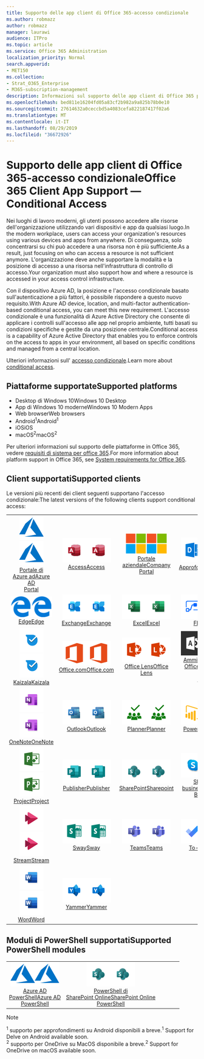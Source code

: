 ```yaml
---
title: Supporto delle app client di Office 365-accesso condizionale
ms.author: robmazz
author: robmazz
manager: laurawi
audience: ITPro
ms.topic: article
ms.service: Office 365 Administration
localization_priority: Normal
search.appverid:
- MET150
ms.collection:
- Strat_O365_Enterprise
- M365-subscription-management
description: Informazioni sul supporto delle app client di Office 365 per l'accesso condizionale
ms.openlocfilehash: bed811e16204fd05a83cf2b982a9a825b78b0e10
ms.sourcegitcommit: 27614632a0ceccbd5a4083cefa822187417f02a6
ms.translationtype: MT
ms.contentlocale: it-IT
ms.lasthandoff: 08/29/2019
ms.locfileid: "36672926"
---
```

# <a name="office-365-client-app-support--conditional-access"></a><span data-ttu-id="64a6c-103">Supporto delle app client di Office 365-accesso condizionale</span><span class="sxs-lookup"><span data-stu-id="64a6c-103">Office 365 Client App Support — Conditional Access</span></span>

<span data-ttu-id="64a6c-104">Nei luoghi di lavoro moderni, gli utenti possono accedere alle risorse dell'organizzazione utilizzando vari dispositivi e app da qualsiasi luogo.</span><span class="sxs-lookup"><span data-stu-id="64a6c-104">In the modern workplace, users can access your organization's resources using various devices and apps from anywhere.</span></span> <span data-ttu-id="64a6c-105">Di conseguenza, solo concentrarsi su chi può accedere a una risorsa non è più sufficiente.</span><span class="sxs-lookup"><span data-stu-id="64a6c-105">As a result, just focusing on who can access a resource is not sufficient anymore.</span></span> <span data-ttu-id="64a6c-106">L'organizzazione deve anche supportare la modalità e la posizione di accesso a una risorsa nell'infrastruttura di controllo di accesso.</span><span class="sxs-lookup"><span data-stu-id="64a6c-106">Your organization must also support how and where a resource is accessed in your access control infrastructure.</span></span>

<span data-ttu-id="64a6c-107">Con il dispositivo Azure AD, la posizione e l'accesso condizionale basato sull'autenticazione a più fattori, è possibile rispondere a questo nuovo requisito.</span><span class="sxs-lookup"><span data-stu-id="64a6c-107">With Azure AD device, location, and multi-factor authentication-based conditional access, you can meet this new requirement.</span></span> <span data-ttu-id="64a6c-108">L'accesso condizionale è una funzionalità di Azure Active Directory che consente di applicare i controlli sull'accesso alle app nel proprio ambiente, tutti basati su condizioni specifiche e gestite da una posizione centrale.</span><span class="sxs-lookup"><span data-stu-id="64a6c-108">Conditional access is a capability of Azure Active Directory that enables you to enforce controls on the access to apps in your environment, all based on specific conditions and managed from a central location.</span></span>

<span data-ttu-id="64a6c-109">Ulteriori informazioni sull' [accesso condizionale](https://docs.microsoft.com/azure/active-directory/conditional-access/).</span><span class="sxs-lookup"><span data-stu-id="64a6c-109">Learn more about [conditional access](https://docs.microsoft.com/azure/active-directory/conditional-access/).</span></span>

## <a name="supported-platforms"></a><span data-ttu-id="64a6c-110">Piattaforme supportate</span><span class="sxs-lookup"><span data-stu-id="64a6c-110">Supported platforms</span></span>

 - <span data-ttu-id="64a6c-111">Desktop di Windows 10</span><span class="sxs-lookup"><span data-stu-id="64a6c-111">Windows 10 Desktop</span></span>
 - <span data-ttu-id="64a6c-112">App di Windows 10 moderne</span><span class="sxs-lookup"><span data-stu-id="64a6c-112">Windows 10 Modern Apps</span></span>
 - <span data-ttu-id="64a6c-113">Web browser</span><span class="sxs-lookup"><span data-stu-id="64a6c-113">Web browsers</span></span>
 - <span data-ttu-id="64a6c-114">Android<sup>1</sup></span><span class="sxs-lookup"><span data-stu-id="64a6c-114">Android<sup>1</sup></span></span>
 - <span data-ttu-id="64a6c-115">iOS</span><span class="sxs-lookup"><span data-stu-id="64a6c-115">iOS</span></span>
 - <span data-ttu-id="64a6c-116">macOS<sup>2</sup></span><span class="sxs-lookup"><span data-stu-id="64a6c-116">macOS<sup>2</sup></span></span>

<span data-ttu-id="64a6c-117">Per ulteriori informazioni sul supporto delle piattaforme in Office 365, vedere [requisiti di sistema per office 365](https://products.office.com/office-system-requirements).</span><span class="sxs-lookup"><span data-stu-id="64a6c-117">For more information about platform support in Office 365, see [System requirements for Office 365](https://products.office.com/office-system-requirements).</span></span>

## <a name="supported-clients"></a><span data-ttu-id="64a6c-118">Client supportati</span><span class="sxs-lookup"><span data-stu-id="64a6c-118">Supported clients</span></span>

<span data-ttu-id="64a6c-119">Le versioni più recenti dei client seguenti supportano l'accesso condizionale:</span><span class="sxs-lookup"><span data-stu-id="64a6c-119">The latest versions of the following clients support conditional access:</span></span>

| | | | | | |
|:---:|:---:|:---:|:---:|:---:|:---:|
| <span data-ttu-id="64a6c-120">![Icona di Azure](media/o365-azure-64x64.png)</span><span class="sxs-lookup"><span data-stu-id="64a6c-120">![Azure icon](media/o365-azure-64x64.png)</span></span> <br> [<span data-ttu-id="64a6c-121">Portale di <br> Azure ad</span><span class="sxs-lookup"><span data-stu-id="64a6c-121">Azure AD <br> Portal </span></span>](https://azure.microsoft.com/features/azure-portal/) | <span data-ttu-id="64a6c-122">![Icona di accesso](media/o365-access-64x64.png)</span><span class="sxs-lookup"><span data-stu-id="64a6c-122">![Access icon](media/o365-access-64x64.png)</span></span> <br> [<span data-ttu-id="64a6c-123">Access</span><span class="sxs-lookup"><span data-stu-id="64a6c-123">Access</span></span>](https://products.office.com/access) | <span data-ttu-id="64a6c-124">![Icona portale aziendale](media/o365-microsoft-64x64.png)</span><span class="sxs-lookup"><span data-stu-id="64a6c-124">![Company portal icon](media/o365-microsoft-64x64.png)</span></span> <br> [<span data-ttu-id="64a6c-125">Portale <br> aziendale</span><span class="sxs-lookup"><span data-stu-id="64a6c-125">Company <br> Portal </span></span>](https://docs.microsoft.com/intune-user-help/sign-in-to-the-company-portal)  | <span data-ttu-id="64a6c-126">![Icona di approfondimento](media/o365-delve-64x64.png)</span><span class="sxs-lookup"><span data-stu-id="64a6c-126">![Delve icon](media/o365-delve-64x64.png)</span></span> <br> [<span data-ttu-id="64a6c-127">Approfondire<sup>1</sup></span><span class="sxs-lookup"><span data-stu-id="64a6c-127">Delve<sup>1</sup></span></span>](https://products.office.com/business/intelligent-search) | <span data-ttu-id="64a6c-128">![Icona Dynamics 365](media/o365-dynamics365-64x64.png)</span><span class="sxs-lookup"><span data-stu-id="64a6c-128">![Dynamics 365 icon](media/o365-dynamics365-64x64.png)</span></span> <br> [<span data-ttu-id="64a6c-129">Dynamics 365</span><span class="sxs-lookup"><span data-stu-id="64a6c-129">Dynamics 365</span></span>](https://dynamics.microsoft.com) 
| <span data-ttu-id="64a6c-130">![Icona del server perimetrale](media/o365-edge-64x64.png)</span><span class="sxs-lookup"><span data-stu-id="64a6c-130">![Edge icon](media/o365-edge-64x64.png)</span></span> <br> [<span data-ttu-id="64a6c-131">Edge</span><span class="sxs-lookup"><span data-stu-id="64a6c-131">Edge</span></span>](https://www.microsoft.com/windows/microsoft-edge) | <span data-ttu-id="64a6c-132">![Icona di Exchange](media/o365-exchange-64x64.png)</span><span class="sxs-lookup"><span data-stu-id="64a6c-132">![Exchange icon](media/o365-exchange-64x64.png)</span></span> <br> [<span data-ttu-id="64a6c-133">Exchange</span><span class="sxs-lookup"><span data-stu-id="64a6c-133">Exchange</span></span>](https://products.office.com/exchange/exchange-online) | <span data-ttu-id="64a6c-134">![Icona Excel](media/o365-excel-64x64.png)</span><span class="sxs-lookup"><span data-stu-id="64a6c-134">![Excel icon](media/o365-excel-64x64.png)</span></span> <br> [<span data-ttu-id="64a6c-135">Excel</span><span class="sxs-lookup"><span data-stu-id="64a6c-135">Excel</span></span>](https://products.office.com/excel) | <span data-ttu-id="64a6c-136">![Icona flusso](media/o365-flow-64x64.png)</span><span class="sxs-lookup"><span data-stu-id="64a6c-136">![Flow icon](media/o365-flow-64x64.png)</span></span> <br> [<span data-ttu-id="64a6c-137">Flow</span><span class="sxs-lookup"><span data-stu-id="64a6c-137">Flow</span></span>](https://flow.microsoft.com) | <span data-ttu-id="64a6c-138">![Icona moduli](media/o365-forms-64x64.png)</span><span class="sxs-lookup"><span data-stu-id="64a6c-138">![Forms icon](media/o365-forms-64x64.png)</span></span> <br> [<span data-ttu-id="64a6c-139">Forms</span><span class="sxs-lookup"><span data-stu-id="64a6c-139">Forms</span></span>](https://flow.microsoft.com/connectors/shared_microsoftforms/microsoft-forms/) 
| <span data-ttu-id="64a6c-140">![Icona Kaizala](media/o365-kaizala-64x64.png)</span><span class="sxs-lookup"><span data-stu-id="64a6c-140">![Kaizala icon](media/o365-kaizala-64x64.png)</span></span> <br> [<span data-ttu-id="64a6c-141">Kaizala</span><span class="sxs-lookup"><span data-stu-id="64a6c-141">Kaizala</span></span>](https://products.office.com/en/business/microsoft-kaizala) | <span data-ttu-id="64a6c-142">![Icona Office.com](media/o365-office-64x64.png)</span><span class="sxs-lookup"><span data-stu-id="64a6c-142">![Office.com icon](media/o365-office-64x64.png)</span></span> <br> [<span data-ttu-id="64a6c-143">Office.com</span><span class="sxs-lookup"><span data-stu-id="64a6c-143">Office.com</span></span>](https://www.office.com/) | <span data-ttu-id="64a6c-144">![Icona dell'obiettivo](media/o365-lens-64x64.png)</span><span class="sxs-lookup"><span data-stu-id="64a6c-144">![Lens icon](media/o365-lens-64x64.png)</span></span> <br> [<span data-ttu-id="64a6c-145">Office Lens</span><span class="sxs-lookup"><span data-stu-id="64a6c-145">Office Lens</span></span>](https://www.microsoft.com/p/office-lens/9wzdncrfj3t8?activetab=pivot%3Aoverviewtab) | <span data-ttu-id="64a6c-146">![Icona di amministrazione di Office 365](media/o365-o365admin-64x64.png)</span><span class="sxs-lookup"><span data-stu-id="64a6c-146">![Office 365 Admin icon](media/o365-o365admin-64x64.png)</span></span> <br> [<span data-ttu-id="64a6c-147">Amministratore di <br> Office 365</span><span class="sxs-lookup"><span data-stu-id="64a6c-147">Office 365 <br> Admin</span></span>](https://products.office.com/business/manage-office-365-admin-app) | <span data-ttu-id="64a6c-148">![Icona di OneDrive for business](media/o365-OneDrive-64x64.png)</span><span class="sxs-lookup"><span data-stu-id="64a6c-148">![OneDrive for Business icon](media/o365-OneDrive-64x64.png)</span></span> <br> [<span data-ttu-id="64a6c-149">OneDrive<sup>2</sup></span><span class="sxs-lookup"><span data-stu-id="64a6c-149">OneDrive<sup>2</sup></span></span>](https://products.office.com/onedrive-for-business/online-cloud-storage) 
| <span data-ttu-id="64a6c-150">![Icona di OneNote](media/o365-OneNote-64x64.png)</span><span class="sxs-lookup"><span data-stu-id="64a6c-150">![OneNote icon](media/o365-OneNote-64x64.png)</span></span> <br> [<span data-ttu-id="64a6c-151">OneNote</span><span class="sxs-lookup"><span data-stu-id="64a6c-151">OneNote</span></span>](https://products.office.com/onenote) | <span data-ttu-id="64a6c-152">![Icona di Outlook](media/o365-outlook-64x64.png)</span><span class="sxs-lookup"><span data-stu-id="64a6c-152">![Outlook icon](media/o365-outlook-64x64.png)</span></span> <br> [<span data-ttu-id="64a6c-153">Outlook</span><span class="sxs-lookup"><span data-stu-id="64a6c-153">Outlook</span></span>](https://products.office.com/outlook) | <span data-ttu-id="64a6c-154">![Icona Planner](media/o365-planner-64x64.png)</span><span class="sxs-lookup"><span data-stu-id="64a6c-154">![Planner icon](media/o365-planner-64x64.png)</span></span> <br> [<span data-ttu-id="64a6c-155">Planner</span><span class="sxs-lookup"><span data-stu-id="64a6c-155">Planner</span></span>](https://products.office.com/business/task-management-software) | <span data-ttu-id="64a6c-156">![Icona PowerBI](media/o365-powerbi-64x64.png)</span><span class="sxs-lookup"><span data-stu-id="64a6c-156">![PowerBI icon](media/o365-powerbi-64x64.png)</span></span> <br> [<span data-ttu-id="64a6c-157">Power BI</span><span class="sxs-lookup"><span data-stu-id="64a6c-157">Power BI</span></span>](https://powerbi.microsoft.com) | <span data-ttu-id="64a6c-158">![Icona PowerPoint](media/o365-powerpoint-64x64.png)</span><span class="sxs-lookup"><span data-stu-id="64a6c-158">![PowerPoint icon](media/o365-powerpoint-64x64.png)</span></span> <br> [<span data-ttu-id="64a6c-159">PowerPoint</span><span class="sxs-lookup"><span data-stu-id="64a6c-159">PowerPoint</span></span>](https://products.office.com/powerpoint) 
| <span data-ttu-id="64a6c-160">![Icona del progetto](media/o365-project-64x64.png)</span><span class="sxs-lookup"><span data-stu-id="64a6c-160">![Project icon](media/o365-project-64x64.png)</span></span> <br> [<span data-ttu-id="64a6c-161">Project</span><span class="sxs-lookup"><span data-stu-id="64a6c-161">Project</span></span>](https://products.office.com/project) | <span data-ttu-id="64a6c-162">![Icona editore](media/o365-publisher-64x64.png)</span><span class="sxs-lookup"><span data-stu-id="64a6c-162">![Publisher icon](media/o365-publisher-64x64.png)</span></span> <br> [<span data-ttu-id="64a6c-163">Publisher</span><span class="sxs-lookup"><span data-stu-id="64a6c-163">Publisher</span></span>](https://products.office.com/publisher) | <span data-ttu-id="64a6c-164">![Icona di SharePoint](media/o365-sharepoint-64x64.png)</span><span class="sxs-lookup"><span data-stu-id="64a6c-164">![SharePoint icon](media/o365-sharepoint-64x64.png)</span></span> <br> [<span data-ttu-id="64a6c-165">SharePoint</span><span class="sxs-lookup"><span data-stu-id="64a6c-165">Sharepoint</span></span>](https://products.office.com/sharepoint) | <span data-ttu-id="64a6c-166">![Icona di Skype for business](media/o365-skypeforbusiness-64x64.png)</span><span class="sxs-lookup"><span data-stu-id="64a6c-166">![Skype for Business icon](media/o365-skypeforbusiness-64x64.png)</span></span> <br> [<span data-ttu-id="64a6c-167">Skype for <br> business</span><span class="sxs-lookup"><span data-stu-id="64a6c-167">Skype for <br> Business</span></span>](https://www.skype.com/business/) | <span data-ttu-id="64a6c-168">![Icona note adesive](media/o365-stickynotes-64x64.png)</span><span class="sxs-lookup"><span data-stu-id="64a6c-168">![Sticky Notes icon](media/o365-stickynotes-64x64.png)</span></span> <br> [<span data-ttu-id="64a6c-169">Sticky Notes</span><span class="sxs-lookup"><span data-stu-id="64a6c-169">Sticky Notes</span></span>](https://www.microsoft.com/p/microsoft-sticky-notes/9nblggh4qghw) 
| <span data-ttu-id="64a6c-170">![Icona flusso](media/o365-stream-64x64.png)</span><span class="sxs-lookup"><span data-stu-id="64a6c-170">![Stream icon](media/o365-stream-64x64.png)</span></span> <br> [<span data-ttu-id="64a6c-171">Stream</span><span class="sxs-lookup"><span data-stu-id="64a6c-171">Stream</span></span>](https://stream.microsoft.com) | <span data-ttu-id="64a6c-172">![Icona ondeggiamento](media/o365-sway-64x64.png)</span><span class="sxs-lookup"><span data-stu-id="64a6c-172">![Sway icon](media/o365-sway-64x64.png)</span></span> <br> [<span data-ttu-id="64a6c-173">Sway</span><span class="sxs-lookup"><span data-stu-id="64a6c-173">Sway</span></span>](https://sway.com) | <span data-ttu-id="64a6c-174">![Icona Teams](media/o365-teams-64x64.png)</span><span class="sxs-lookup"><span data-stu-id="64a6c-174">![Teams icon](media/o365-teams-64x64.png)</span></span> <br> [<span data-ttu-id="64a6c-175">Teams</span><span class="sxs-lookup"><span data-stu-id="64a6c-175">Teams</span></span>](https://products.office.com/microsoft-teams/group-chat-software) | <span data-ttu-id="64a6c-176">![Icona da fare](media/o365-todo-64x64.png)</span><span class="sxs-lookup"><span data-stu-id="64a6c-176">![To-Do icon](media/o365-todo-64x64.png)</span></span> <br> [<span data-ttu-id="64a6c-177">To-Do</span><span class="sxs-lookup"><span data-stu-id="64a6c-177">To-Do</span></span>](https://todo.microsoft.com) | <span data-ttu-id="64a6c-178">![Icona di Visio](media/o365-visio-64x64.png)</span><span class="sxs-lookup"><span data-stu-id="64a6c-178">![Visio icon](media/o365-visio-64x64.png)</span></span> <br> [<span data-ttu-id="64a6c-179">Visio</span><span class="sxs-lookup"><span data-stu-id="64a6c-179">Visio</span></span>](https://products.office.com/visio/flowchart-software) 
| <span data-ttu-id="64a6c-180">![Icona Word](media/o365-word-64x64.png)</span><span class="sxs-lookup"><span data-stu-id="64a6c-180">![Word icon](media/o365-word-64x64.png)</span></span> <br> [<span data-ttu-id="64a6c-181">Word</span><span class="sxs-lookup"><span data-stu-id="64a6c-181">Word</span></span>](https://products.office.com/word) | <span data-ttu-id="64a6c-182">![Icona Yammer](media/o365-yammer-64x64.png)</span><span class="sxs-lookup"><span data-stu-id="64a6c-182">![Yammer icon](media/o365-yammer-64x64.png)</span></span> <br> [<span data-ttu-id="64a6c-183">Yammer</span><span class="sxs-lookup"><span data-stu-id="64a6c-183">Yammer</span></span>](https://products.office.com/yammer/yammer-overview)

## <a name="supported-powershell-modules"></a><span data-ttu-id="64a6c-184">Moduli di PowerShell supportati</span><span class="sxs-lookup"><span data-stu-id="64a6c-184">Supported PowerShell modules</span></span>

| | | | | | |
|:---:|:---:|:---:|:---:|:---:|:---:|
| <span data-ttu-id="64a6c-185">![Icona di Azure](media/o365-azure-64x64.png)</span><span class="sxs-lookup"><span data-stu-id="64a6c-185">![Azure icon](media/o365-azure-64x64.png)</span></span> <br> [<span data-ttu-id="64a6c-186">Azure AD <br> PowerShell</span><span class="sxs-lookup"><span data-stu-id="64a6c-186">Azure AD <br> PowerShell</span></span>](https://docs.microsoft.com/powershell/azure/active-directory/overview?view=azureadps-2.0) | <span data-ttu-id="64a6c-187">![Icona di SharePoint](media/o365-sharepoint-64x64.png)</span><span class="sxs-lookup"><span data-stu-id="64a6c-187">![SharePoint icon](media/o365-sharepoint-64x64.png)</span></span> <br> [<span data-ttu-id="64a6c-188">PowerShell di <br> SharePoint Online</span><span class="sxs-lookup"><span data-stu-id="64a6c-188">SharePoint Online <br> PowerShell</span></span>](https://docs.microsoft.com/sharepoint/manage-team-and-communication-sites-in-powershell)

> [!NOTE]
> <span data-ttu-id="64a6c-189"><sup>1</sup> supporto per approfondimenti su Android disponibili a breve.</span><span class="sxs-lookup"><span data-stu-id="64a6c-189"><sup>1</sup> Support for Delve on Android available soon.</span></span> <br>
> <span data-ttu-id="64a6c-190"><sup>2</sup> supporto per OneDrive su MacOS disponibile a breve.</span><span class="sxs-lookup"><span data-stu-id="64a6c-190"><sup>2</sup> Support for OneDrive on macOS available soon.</span></span>
